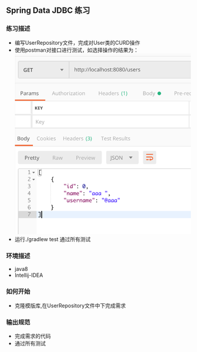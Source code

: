 ## Spring Data JDBC 练习

### 练习描述
- 编写UserRepository文件，完成对User类的CURD操作
- 使用postman对接口进行测试，如选择操作的结果为：
![](example.jpg)
- 运行./gradlew test 通过所有测试


### 环境描述
- java8
- Intellij-IDEA

### 如何开始
- 克隆模版库,在UserRepository文件中下完成需求

### 输出规范
- 完成需求的代码
- 通过所有测试